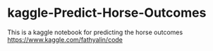 # kaggle-Predict-Horse-Outcomes
This is a kaggle notebook for predicting the horse outcomes
https://www.kaggle.com/fathyalin/code
